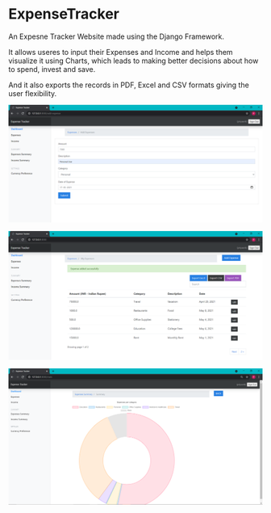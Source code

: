 # ExpenseTracker
An Expesne Tracker Website made using the Django Framework.

It allows useres to input their Expenses and Income and helps them visualize it using Charts, 
which leads to making better decisions about how to spend, invest and save. 

And it also exports the records in PDF, Excel and CSV formats giving the user flexibility.

![ss2](https://github.com/priyaankparekh/ExpenseTracker/blob/main/screenshots/ss2.png)

![ss3](https://github.com/priyaankparekh/ExpenseTracker/blob/main/screenshots/ss3.png)

![ss4](https://github.com/priyaankparekh/ExpenseTracker/blob/main/screenshots/ss4.png)
